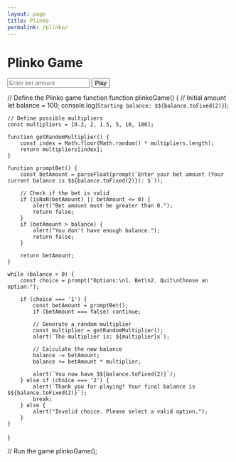 ```yaml
---
layout: page
title: Plinko
permalink: /plinko/
---
```


<html lang="en">
<head>
    <meta charset="UTF-8">
    <meta name="viewport" content="width=device-width, initial-scale=1.0">
    <title>Plinko Game</title>
    <link rel="stylesheet" href="styles.css">
</head>
<body>
    <div class="container">
        <h1>Plinko Game</h1>
        <div class="bet-container">
            <input type="number" id="betAmount" placeholder="Enter bet amount" min="1" />
            <button onclick="startPlinko()">Play</button>
        </div>
        <div class="board" id="plinkoBoard"></div>
        <div class="result">
            <p id="resultMessage"></p>
        </div>
    </div>
    <script src="script.js"></script>
</body>
</html>

// Define the Plinko game function
function plinkoGame() {
    // Initial amount
    let balance = 100;
    console.log(`Starting balance: $${balance.toFixed(2)}`);

    // Define possible multipliers
    const multipliers = [0.2, 2, 1.5, 5, 10, 100];

    function getRandomMultiplier() {
        const index = Math.floor(Math.random() * multipliers.length);
        return multipliers[index];
    }

    function promptBet() {
        const betAmount = parseFloat(prompt(`Enter your bet amount (Your current balance is $${balance.toFixed(2)}): $`));
        
        // Check if the bet is valid
        if (isNaN(betAmount) || betAmount <= 0) {
            alert("Bet amount must be greater than 0.");
            return false;
        }
        if (betAmount > balance) {
            alert("You don't have enough balance.");
            return false;
        }

        return betAmount;
    }

    while (balance > 0) {
        const choice = prompt("Options:\n1. Bet\n2. Quit\nChoose an option:");

        if (choice === '1') {
            const betAmount = promptBet();
            if (betAmount === false) continue;

            // Generate a random multiplier
            const multiplier = getRandomMultiplier();
            alert(`The multiplier is: ${multiplier}x`);

            // Calculate the new balance
            balance -= betAmount;
            balance += betAmount * multiplier;

            alert(`You now have $${balance.toFixed(2)}`);
        } else if (choice === '2') {
            alert(`Thank you for playing! Your final balance is $${balance.toFixed(2)}`);
            break;
        } else {
            alert("Invalid choice. Please select a valid option.");
        }
    }
}

// Run the game
plinkoGame();
